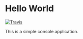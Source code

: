 # Hello World
[![Travis](https://travis-ci.org/kmusienko/tasks.svg?branch=master)](https://travis-ci.org/kmusienko/tasks)

This is a simple console application.
